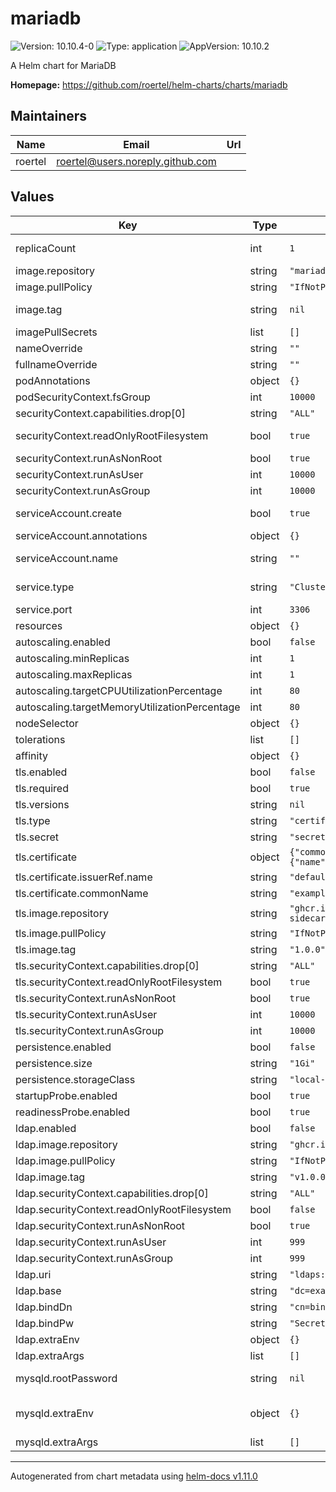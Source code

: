 # mariadb

![Version: 10.10.4-0](https://img.shields.io/badge/Version-10.10.4--0-informational?style=flat-square) ![Type: application](https://img.shields.io/badge/Type-application-informational?style=flat-square) ![AppVersion: 10.10.2](https://img.shields.io/badge/AppVersion-10.10.2-informational?style=flat-square)

A Helm chart for MariaDB

**Homepage:** <https://github.com/roertel/helm-charts/charts/mariadb>

## Maintainers

| Name | Email | Url |
| ---- | ------ | --- |
| roertel | <roertel@users.noreply.github.com> |  |

## Values

| Key | Type | Default | Description |
|-----|------|---------|-------------|
| replicaCount | int | `1` | Number of replicas. Only 1 is currently supported. |
| image.repository | string | `"mariadb"` | Image to use for deploying. |
| image.pullPolicy | string | `"IfNotPresent"` |  |
| image.tag | string | `nil` | Override the image tag whose default is the chart appVersion. |
| imagePullSecrets | list | `[]` |  |
| nameOverride | string | `""` |  |
| fullnameOverride | string | `""` |  |
| podAnnotations | object | `{}` |  |
| podSecurityContext.fsGroup | int | `10000` |  |
| securityContext.capabilities.drop[0] | string | `"ALL"` |  |
| securityContext.readOnlyRootFilesystem | bool | `true` | Some temp files are required. You can mount a temp to emptyDir or RW root |
| securityContext.runAsNonRoot | bool | `true` |  |
| securityContext.runAsUser | int | `10000` |  |
| securityContext.runAsGroup | int | `10000` |  |
| serviceAccount.create | bool | `true` | Specifies whether a service account should be created |
| serviceAccount.annotations | object | `{}` | Annotations to add to the service account |
| serviceAccount.name | string | `""` | If not set and create is true, a name is generated using the fullname template |
| service.type | string | `"ClusterIP"` | Service type. Change this to expose outside of K8s |
| service.port | int | `3306` | Port to listen on |
| resources | object | `{}` |  |
| autoscaling.enabled | bool | `false` | Not supported at this time. |
| autoscaling.minReplicas | int | `1` |  |
| autoscaling.maxReplicas | int | `1` |  |
| autoscaling.targetCPUUtilizationPercentage | int | `80` |  |
| autoscaling.targetMemoryUtilizationPercentage | int | `80` |  |
| nodeSelector | object | `{}` |  |
| tolerations | list | `[]` |  |
| affinity | object | `{}` |  |
| tls.enabled | bool | `false` | Enable TLS. |
| tls.required | bool | `true` | Require clients to connect with TLS? |
| tls.versions | string | `nil` | Allowed TLS versions (TLSv1.2,TLSv1.3) |
| tls.type | string | `"certificate"` | TLS source: certificate or secret |
| tls.secret | string | `"secret-name"` | key, cert & chain values. |
| tls.certificate | object | `{"commonName":"example.com","issuerRef":{"name":"default"},"optional":{}}` | Mandatory if `type` is `certificate`. |
| tls.certificate.issuerRef.name | string | `"default"` | This is most likely not correct for your setup. |
| tls.certificate.commonName | string | `"example.com"` | Set to the FQDN of your server |
| tls.image.repository | string | `"ghcr.io/roertel/docker-mariadb-tls-sidecar"` | Image to use for the TLS refresher sidecar |
| tls.image.pullPolicy | string | `"IfNotPresent"` | Image pull policy |
| tls.image.tag | string | `"1.0.0"` | Image tag |
| tls.securityContext.capabilities.drop[0] | string | `"ALL"` |  |
| tls.securityContext.readOnlyRootFilesystem | bool | `true` |  |
| tls.securityContext.runAsNonRoot | bool | `true` |  |
| tls.securityContext.runAsUser | int | `10000` |  |
| tls.securityContext.runAsGroup | int | `10000` |  |
| persistence.enabled | bool | `false` | Enable the database to persist across restarts. |
| persistence.size | string | `"1Gi"` | Database size. |
| persistence.storageClass | string | `"local-path"` | Storage Class for the persistent volume |
| startupProbe.enabled | bool | `true` | Enable the startup probe |
| readinessProbe.enabled | bool | `true` | Enable the readiness probe |
| ldap.enabled | bool | `false` | Enable LDAP authentication to MariaDB |
| ldap.image.repository | string | `"ghcr.io/roertel/docker-nslcd-sidecar"` | Image to use for the LDAP sidecar |
| ldap.image.pullPolicy | string | `"IfNotPresent"` | Image pull policy |
| ldap.image.tag | string | `"v1.0.0"` | Image tag |
| ldap.securityContext.capabilities.drop[0] | string | `"ALL"` |  |
| ldap.securityContext.readOnlyRootFilesystem | bool | `false` | Needs to be false if templates are in use |
| ldap.securityContext.runAsNonRoot | bool | `true` |  |
| ldap.securityContext.runAsUser | int | `999` |  |
| ldap.securityContext.runAsGroup | int | `999` |  |
| ldap.uri | string | `"ldaps://ldap.example.com/"` | LDAP URI or comma-delimited URI list |
| ldap.base | string | `"dc=example,dc=com"` | LDAP search base in DC= format |
| ldap.bindDn | string | `"cn=bind,ou=system,dc=example,dc=com"` | LDAP bind user |
| ldap.bindPw | string | `"SecretPasswordChangeMe"` | LDAP bind password |
| ldap.extraEnv | object | `{}` | Extra environment variables to set. |
| ldap.extraArgs | list | `[]` | Extra arguments to pass to nslcd |
| mysqld.rootPassword | string | `nil` | Administrative (root) password or one will be generated for you |
| mysqld.extraEnv | object | `{}` | See https://github.com/docker-library/docs/tree/master/mariadb#environment-variables |
| mysqld.extraArgs | list | `[]` | Extra arguments to pass to mysqld |

----------------------------------------------
Autogenerated from chart metadata using [helm-docs v1.11.0](https://github.com/norwoodj/helm-docs/releases/v1.11.0)
